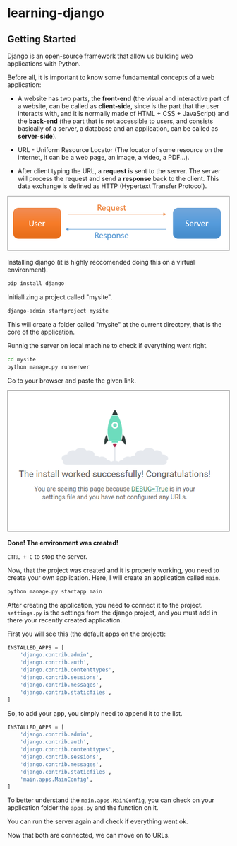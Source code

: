 # learning-django

## Getting Started

Django is an open-source framework that allow us building web applications with Python.

Before all, it is important to know some fundamental concepts of a web application:

* A website has two parts, the **front-end** (the visual and interactive part of a website, can be called as **client-side**, since is the part that the user interacts with, and it is normally made of HTML + CSS + JavaScript) and the **back-end** (the part that is not accessible to users, and consists basically of a server, a database and an application, can be called as **server-side**).

* URL - Uniform Resource Locator (The locator of some resource on the internet, it can be a web page, an image, a video, a PDF...).

* After client typing the URL, a **request** is sent to the server. The server will process the request and send a **response** back to the client. This data exchange is defined as HTTP (Hypertext Transfer Protocol).

![HTTP](https://github.com/gabrielstork/learning-django/blob/main/images/http.png)

Installing django (it is highly reccomended doing this on a virtual environment).

```sh
pip install django
```

Initiallizing a project called "mysite".

```sh
django-admin startproject mysite
```

This will create a folder called "mysite" at the current directory, that is the core of the application.

Runnig the server on local machine to check if everything went right.

```sh
cd mysite
python manage.py runserver
```

Go to your browser and paste the given link.

![Success](https://github.com/gabrielstork/learning-django/blob/main/images/success.png)

**Done! The environment was created!**

`CTRL + C` to stop the server.

Now, that the project was created and it is properly working, you need to create your own application. Here, I will create an application called `main`.

```sh
python manage.py startapp main
```

After creating the application, you need to connect it to the project. `settings.py` is the settings from the django project, and you must add in there your recently created application.

First you will see this (the default apps on the project):

```python
INSTALLED_APPS = [
    'django.contrib.admin',
    'django.contrib.auth',
    'django.contrib.contenttypes',
    'django.contrib.sessions',
    'django.contrib.messages',
    'django.contrib.staticfiles',
]
```

So, to add your app, you simply need to append it to the list.

```python
INSTALLED_APPS = [
    'django.contrib.admin',
    'django.contrib.auth',
    'django.contrib.contenttypes',
    'django.contrib.sessions',
    'django.contrib.messages',
    'django.contrib.staticfiles',
    'main.apps.MainConfig',
]
```

To better understand the `main.apps.MainConfig`, you can check on your application folder the `apps.py` and the function on it.

You can run the server again and check if everything went ok.

Now that both are connected, we can move on to URLs.

